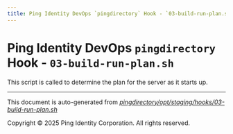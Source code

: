 ```yaml
---
title: Ping Identity DevOps `pingdirectory` Hook - `03-build-run-plan.sh`
---
```


# Ping Identity DevOps `pingdirectory` Hook - `03-build-run-plan.sh`
 This script is called to determine the plan for the server as it starts up.

---
This document is auto-generated from _[pingdirectory/opt/staging/hooks/03-build-run-plan.sh](https://github.com/pingidentity/pingidentity-docker-builds/blob/master/pingdirectory/opt/staging/hooks/03-build-run-plan.sh)_

Copyright © 2025 Ping Identity Corporation. All rights reserved.
